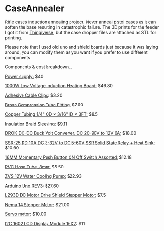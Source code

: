 # CaseAnnealer


Rifle cases induction annealing project. Never anneal pistol cases as it can soften the base resulting in catastrophic failure.
The 3D prints for the feeder I got it from [Thingiverse](https://www.thingiverse.com/thing:4902058), but the case dropper files are attached as STL for printing.

Please note that I used old uno and shield boards just because it was laying around, you can modify them as you want if you prefer to use different components




Components & cost breakdown...

[Power supply:](https://www.amazon.com/gp/product/B0CSZ3W983/ref=ppx_yo_dt_b_search_asin_title?ie=UTF8&psc=1) $40

[1000W Low Voltage Induction Heating Board:](https://www.amazon.com/gp/product/B01C70G7Y8/ref=ppx_yo_dt_b_search_asin_title?ie=UTF8&psc=1) $46.80

[Adhesive Cable Clips](https://www.amazon.com/gp/product/B0BV3CSZ5V/ref=ppx_yo_dt_b_search_asin_title?ie=UTF8&th=1): $3.20

[Brass Compression Tube Fitting:](https://www.amazon.com/gp/product/B075L98VNH/ref=ppx_yo_dt_b_search_asin_title?ie=UTF8&psc=1) $7.60

[Copper Tubing 1/4" OD × 3/16" ID × 3FT:](https://www.amazon.com/gp/product/B0BLNRX31W/ref=ppx_yo_dt_b_search_asin_title?ie=UTF8&psc=1) $8.5

[Insulation Braid Sleeving:](https://www.amazon.com/gp/product/B082YJFZVQ/ref=ppx_yo_dt_b_search_asin_title?ie=UTF8&psc=1) $9.11

[DROK DC-DC Buck Volt Converter, DC 20-90V to 12V 6A:](https://www.amazon.com/gp/product/B0C4L77WMP/ref=ppx_yo_dt_b_search_asin_title?ie=UTF8&psc=1) $18.00

[SSR-25 DD 10A DC 3-32V to DC 5-60V SSR Solid State Relay + Heat Sink:](https://www.amazon.com/gp/product/B079BBZL7F/ref=ppx_yo_dt_b_search_asin_title?ie=UTF8&psc=1) $10.60

[16MM Momentary Push Button ON Off Switch Assorted:](https://www.amazon.com/gp/product/B08SKJ6V7Z/ref=ppx_yo_dt_b_search_asin_title?ie=UTF8&psc=1) $12.18

[PVC Hose Tube, 8mm:](https://www.amazon.com/gp/product/B08GJXDLM9/ref=ppx_yo_dt_b_search_asin_title?ie=UTF8&psc=1) $5.50

[ZVS 12V Water Cooling Pump:](https://www.amazon.com/gp/product/B00MB9EP3G/ref=ppx_yo_dt_b_search_asin_title?ie=UTF8&psc=1) $22.93

[Arduino Uno REV3:](https://www.amazon.com/Arduino-A000066-ARDUINO-UNO-R3/dp/B008GRTSV6/ref=sr_1_3?crid=2FJO83RUMFCOG&dib=eyJ2IjoiMSJ9.EP1e3hJTqCDPxSPSdzKsYfMXUktq8xgEbcPrB1QpS3X1DLx4YepwiC0DGd58SxJla76HnS0MBDNdP7NxVF_tVYorvDcBJPA60uvyceD_iqC4DMCtFrKRs5f-yvFQiksmL85ryfuSvmmJSUEKNyy-V12_ejz2v4Yh_bG4mmCAXQj04cTR6Q1vmASa0Bdc10a_2FjKmRiHcnB_uHusdU-uJy3oghr-tVPlqcT2O7uFwgY.mCnmdMuhBz-NPytzUuda81yzwnNHx8R6vivKPeZVCOw&dib_tag=se&keywords=arduino+uno+rev3&qid=1719489907&sprefix=Arduino+Uno%2Caps%2C661&sr=8-3) $27.60

[L293D DC Motor Drive Shield Stepper Motor:](https://www.amazon.com/gp/product/B08J1N7DCN/ref=ppx_yo_dt_b_search_asin_title?ie=UTF8&psc=1) $7.5

[Nema 14 Stepper Motor:](https://www.amazon.com/gp/product/B00PNEPZQC/ref=ppx_yo_dt_b_search_asin_title?ie=UTF8&psc=1) $21.00

[Servo motor:](https://www.amazon.com/Standard-Futaba-Tamiya-Kyosho-Duratrax/dp/B09TQ245VH/ref=sr_1_5?crid=3KA7PCKY0MA1Z&dib=eyJ2IjoiMSJ9.aO4vleSMc16ruYVUw6ttxKupkQVnnFQZ_9aHlpZ5pEhOx-2XJBQVMRI10Dn8UWHePN-9QECVyi6TpTmi4M5J-i3csf5GcZX6L7l36kTQZs-9_iYfCDXDQ-I7N0ZnEA_BGlaSMFy6u7l6zk3G-WXs9_cfzkcoBTvujbzuu-96ol5QlmR9QNsozGPDNY7kAsPDRsdtqgpF2l6zc368CDRlrItr3RW6vXiSmcZgKFBdjYfzibv2M0O3EEZiYCYlFjMFt_yv6j7E9AxpZhy8fE7uKYuZIF9usEeDwnM9-JYZJrA.AB7mTEblhg-FTIqFbhgEUhSJxmGOsvf1v3dnC1asS7I&dib_tag=se&keywords=futaba+servo&qid=1719494760&rnid=2470954011&s=toys-and-games&sprefix=futaba+servo%2Caps%2C155&sr=1-5) $10.00

[I2C 1602 LCD Display Module 16X2](https://www.amazon.com/gp/product/B07S7PJYM6/ref=ppx_yo_dt_b_search_asin_title?ie=UTF8&psc=1): $11
